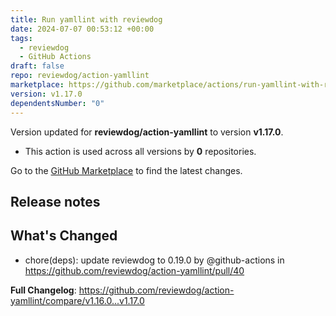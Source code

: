 ```yaml
---
title: Run yamllint with reviewdog
date: 2024-07-07 00:53:12 +00:00
tags:
  - reviewdog
  - GitHub Actions
draft: false
repo: reviewdog/action-yamllint
marketplace: https://github.com/marketplace/actions/run-yamllint-with-reviewdog
version: v1.17.0
dependentsNumber: "0"
---
```



Version updated for **reviewdog/action-yamllint** to version **v1.17.0**.
- This action is used across all versions by **0** repositories.

Go to the [GitHub Marketplace](https://github.com/marketplace/actions/run-yamllint-with-reviewdog) to find the latest changes.

## Release notes

## What's Changed
* chore(deps): update reviewdog to 0.19.0 by @github-actions in https://github.com/reviewdog/action-yamllint/pull/40


**Full Changelog**: https://github.com/reviewdog/action-yamllint/compare/v1.16.0...v1.17.0
